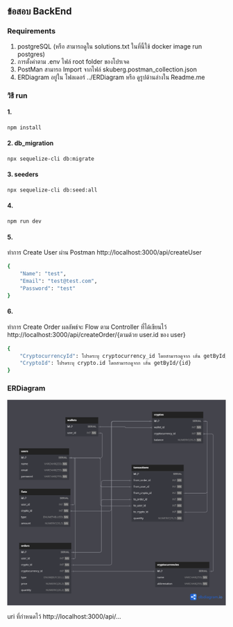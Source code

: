 ## ข้อสอบ BackEnd
### Requirements
1. postgreSQL (หรือ สามารถดูใน solutions.txt ในที่นี้ใช้ docker image run postgres)
2. การตั้งค่าตาม .env ไฟล์ root folder ของโปรเจค
3. PostMan สามารถ Import จากไฟล์ skuberg.postman_collection.json
4. ERDiagram อยู่ใน โฟลเดอร์ ../ERDiagram หรือ ดูรูปด้านล่างใน Readme.me

### วิธี run
#### 1.
```bash
npm install
```

#### 2. db_migration 
```bash
npx sequelize-cli db:migrate
```

#### 3. seeders
```bash
npx sequelize-cli db:seed:all
```

#### 4.
```bash
npm run dev
```

#### 5.
ทำการ Create User ผ่าน Postman http://localhost:3000/api/createUser
```bash
{
    "Name": "test",
    "Email": "test@test.com",
    "Password": "test"
}
```
#### 6.
ทำการ Create Order ผลลัพธ์จะ Flow ตาม Controller ที่ได้เขียนไว้ http://localhost:3000/api/createOrder/{ตามด้วย user.id ของ user}
```bash
{
    "CryptocurrencyId": โปรดระบุ cryptocurrency_id โดยสามารถดูจาก เส้น getById/{id},
    "CryptoId": โปรดระบุ crypto.id โดยสามารถดูจาก เส้น getById/{id}
}
```

### ERDiagram
![Alt text](ERDiagram/erdiagram.png)

uri ที่กำหนดไว้ http://localhost:3000/api/...
